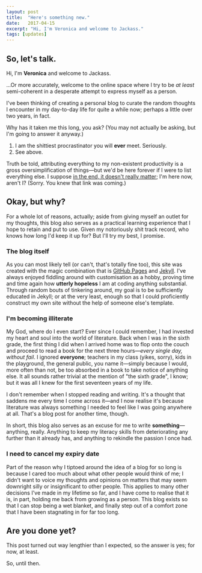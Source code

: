 ```yaml
---
layout: post
title:  "Here's something new."
date:   2017-04-15
excerpt: "Hi, I'm Veronica and welcome to Jackass."
tags: [updates]
---
```

## So, let's talk.
Hi, I'm **Veronica** and welcome to Jackass.

...Or more accurately, welcome to the online space where I try to be *at least* semi-coherent in a desperate attempt to express myself as a person.

I've been thinking of creating a personal blog to curate the random thoughts I encounter in my day-to-day life for quite a while now; perhaps a little over two years, in fact.

Why has it taken me this long, you ask? (You may not actually be asking, but I'm going to answer it anyway.)
  1. I am the shittiest procrastinator you will **ever** meet. Seriously.
  2. See above.

Truth be told, attributing everything to my non-existent productivity is a gross oversimplification of things—but we'd be here forever if I were to list everything else. I suppose [in the end, it doesn't really matter](https://www.youtube.com/watch?v=eVTXPUF4Oz4); I'm here now, aren't I? (Sorry. You knew that link was coming.)

## Okay, but why?
For a whole lot of reasons, actually; aside from giving myself an outlet for my thoughts, this blog also serves as a practical learning experience that I hope to retain and put to use. Given my notoriously shit track record, who knows how long I'd keep it up for? But I'll try my best, I promise.

### The blog itself
As you can most likely tell (or can't, that's totally fine too), this site was created with the magic combination that is [GitHub Pages](https://pages.github.com/) and [Jekyll](https://jekyllrb.com/). I've always enjoyed fiddling around with customisation as a hobby, proving time and time again how **utterly hopeless** I am at coding anything substantial. Through random bouts of tinkering around, my goal is to be sufficiently educated in Jekyll; or at the very least, enough so that I could proficiently construct my own site without the help of someone else's template.

### I'm becoming illiterate
My God, where do I even start? Ever since I could remember, I had invested my heart and soul into the world of literature. Back when I was in the sixth grade, the first thing I did when I arrived home was to flop onto the couch and proceed to read a book for the next three hours—*every single day, without fail*. I ignored **everyone**; teachers in my class (yikes, sorry), kids in the playground, the general public, you name it—simply because I would, more often than not, be too absorbed in a book to take notice of anything else. It all sounds rather trivial at the mention of "the sixth grade", I know; but it was all I knew for the first seventeen years of my life.

I don't remember when I stopped reading and writing. It's a thought that saddens me every time I come across it—and I now realise it's because literature was always something I needed to feel like I was going anywhere at all. That's a blog post for another time, though.

In short, this blog also serves as an excuse for me to write **something**—anything, really. Anything to keep my literacy skills from deteriorating any further than it already has, and anything to rekindle the passion I once had.

### I need to cancel my expiry date
Part of the reason why I tiptoed around the idea of a blog for so long is because I cared too much about what other people would think of me; I didn't want to voice my thoughts and opinions on matters that may seem downright silly or insignificant to other people. This applies to many other decisions I've made in my lifetime so far, and I have come to realise that it is, in part, holding me back from growing as a person. This blog exists so that I can stop being a wet blanket, and finally step out of a comfort zone that I have been stagnating in for far too long.

## Are you done yet?
This post turned out way lengthier than I expected, so the answer is yes; for now, at least.

So, until then.
